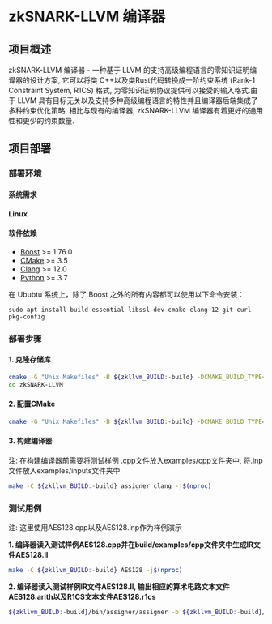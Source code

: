 # zkSNARK-LLVM 编译器



## 项目概述

zkSNARK-LLVM 编译器 - 一种基于 LLVM 的支持高级编程语言的零知识证明编译器的设计方案, 它可以将类 C++以及类Rust代码转换成一阶约束系统 (Rank-1 Constraint System, R1CS) 格式, 为零知识证明协议提供可以接受的输入格式.由于 LLVM 具有目标无关以及支持多种高级编程语言的特性并且编译器后端集成了多种约束优化策略, 相比与现有的编译器, zkSNARK-LLVM 编译器有着更好的通用性和更少的约束数量. 



## 项目部署

### 部署环境



#### 系统需求

#### Linux



#### 软件依赖

* [Boost](https://www.boost.org/) >= 1.76.0
* [CMake](https://cmake.org/) >= 3.5
* [Clang](https://clang.llvm.org/) >= 12.0
* [Python](https://www.python.org/) >= 3.7

在 Ububtu 系统上，除了 Boost 之外的所有内容都可以使用以下命令安装：

```
sudo apt install build-essential libssl-dev cmake clang-12 git curl pkg-config
```



### 部署步骤

#### **1. 克隆存储库**

```bash
cmake -G "Unix Makefiles" -B ${zkllvm_BUILD:-build} -DCMAKE_BUILD_TYPE=Release .
cd zkSNARK-LLVM
```

#### **2. 配置CMake**

```bash
cmake -G "Unix Makefiles" -B ${zkllvm_BUILD:-build} -DCMAKE_BUILD_TYPE=Release .
```
#### **3. 构建编译器**

注: 在构建编译器前需要将测试样例 .cpp文件放入examples/cpp文件夹中, 将.inp文件放入examples/inputs文件夹中

```bash
make -C ${zkllvm_BUILD:-build} assigner clang -j$(nproc)
```

### 测试用例

注: 这里使用AES128.cpp以及AES128.inp作为样例演示

**1. 编译器读入测试样例AES128.cpp并在build/examples/cpp文件夹中生成IR文件AES128.ll**

```bash
make -C ${zkllvm_BUILD:-build} AES128 -j$(nproc)
```

 **2. 编译器读入测试样例IR文件AES128.ll, 输出相应的算术电路文本文件AES128.arith以及R1CS文本文件AES128.r1cs**
```bash
${zkllvm_BUILD:-build}/bin/assigner/assigner -b ${zkllvm_BUILD:-build}/examples/cpp/AES128.ll -i examples/inputs/AES128.inp -c AES128.arith -o AES128.in -r AES128.r1cs
```
